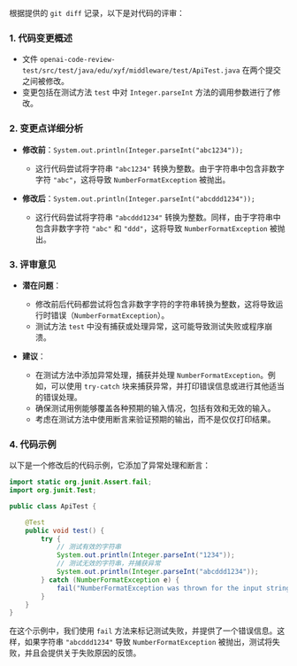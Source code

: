 根据提供的 `git diff` 记录，以下是对代码的评审：

### 1. 代码变更概述
- 文件 `openai-code-review-test/src/test/java/edu/xyf/middleware/test/ApiTest.java` 在两个提交之间被修改。
- 变更包括在测试方法 `test` 中对 `Integer.parseInt` 方法的调用参数进行了修改。

### 2. 变更点详细分析
- **修改前**：`System.out.println(Integer.parseInt("abc1234"));`
  - 这行代码尝试将字符串 `"abc1234"` 转换为整数。由于字符串中包含非数字字符 `"abc"`，这将导致 `NumberFormatException` 被抛出。
  
- **修改后**：`System.out.println(Integer.parseInt("abcddd1234"));`
  - 这行代码尝试将字符串 `"abcddd1234"` 转换为整数。同样，由于字符串中包含非数字字符 `"abc"` 和 `"ddd"`，这将导致 `NumberFormatException` 被抛出。

### 3. 评审意见
- **潜在问题**：
  - 修改前后代码都尝试将包含非数字字符的字符串转换为整数，这将导致运行时错误（`NumberFormatException`）。
  - 测试方法 `test` 中没有捕获或处理异常，这可能导致测试失败或程序崩溃。

- **建议**：
  - 在测试方法中添加异常处理，捕获并处理 `NumberFormatException`。例如，可以使用 `try-catch` 块来捕获异常，并打印错误信息或进行其他适当的错误处理。
  - 确保测试用例能够覆盖各种预期的输入情况，包括有效和无效的输入。
  - 考虑在测试方法中使用断言来验证预期的输出，而不是仅仅打印结果。

### 4. 代码示例
以下是一个修改后的代码示例，它添加了异常处理和断言：

```java
import static org.junit.Assert.fail;
import org.junit.Test;

public class ApiTest {

    @Test
    public void test() {
        try {
            // 测试有效的字符串
            System.out.println(Integer.parseInt("1234"));
            // 测试无效的字符串，并捕获异常
            System.out.println(Integer.parseInt("abcddd1234"));
        } catch (NumberFormatException e) {
            fail("NumberFormatException was thrown for the input string 'abcddd1234'");
        }
    }
}
```

在这个示例中，我们使用 `fail` 方法来标记测试失败，并提供了一个错误信息。这样，如果字符串 `"abcddd1234"` 导致 `NumberFormatException` 被抛出，测试将失败，并且会提供关于失败原因的反馈。